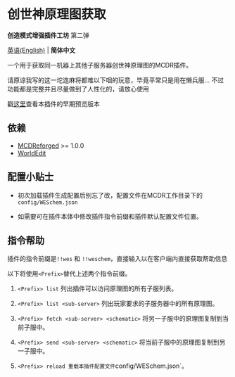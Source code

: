 # 创世神原理图获取

**创造模式增强插件工坊** 第二弹

 [英语(English)](https://github.com/ra1ny-yuki/weschem) | **简体中文**

 一个用于获取同一机器上其他子服务器创世神原理图的MCDR插件。
 
 请原谅我写的这一坨连麻将都难以下咽的玩意，毕竟平常只是用在懒兵服...
 不过功能都是完整并且尽量做到了人性化的，请放心使用
 
 戳[这里](https://github.com/Lazy-Bing-Server/weschem/tree/git_test)查看本插件的早期预览版本
 
## 依赖
- [MCDReforged](https://github.com/Fallen-Breath/MCDReforged/) >= 1.0.0
- [WorldEdit](https://www.curseforge.com/minecraft/mc-mods/worldedit)

## 配置小贴士
- 初次加载插件生成配置后别忘了改，配置文件在MCDR工作目录下的`config/WESchem.json`

- 如需要可在插件本体中修改插件指令前缀和插件默认配置文件位置。

## 指令帮助
插件的指令前缀是`!!wes` 和 `!!weschem`，直接输入以在客户端内直接获取帮助信息

以下将使用`<Prefix>`替代上述两个指令前缀。

1. `<Prefix> list` 
列出插件可以访问原理图的所有子服列表。

2. `<Prefix> list <sub-server>`
列出玩家要求的子服务器中的所有原理图。

3. `<Prefix> fetch <sub-server> <schematic>`
将另一子服中的原理图复制到当前子服中。

4. `<Prefix> send <sub-server> <schematic>`
将当前子服中的原理图复制到另一子服中。

5. `<Prefix> reload
重载本插件配置文件`config/WESchem.json`。
